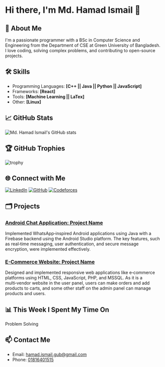 # Hi there, I'm Md. Hamad Ismail 👋

## 🚀 About Me
I'm a passionate programmer with a BSc in Computer Science and Engineering from the Department of CSE at Green University of Bangladesh. I love coding, solving complex problems, and contributing to open-source projects.

<!--
- 🔭 I’m currently working on **[Your Current Project]**
- 🌱 I’m currently learning **[Technology or Framework]**
- 👯 I’m looking to collaborate on **[Your Interest Area]**
- 🤔 I’m looking for help with **[Area you need help with]**
- 💬 Ask me about **[Your Expertise]**
- 📫 How to reach me: **[Your Email]**
- ⚡ Fun fact: **[Interesting Fact About You]**
-->

## 🛠️ Skills
- Programming Languages: **[C++ || Java || Python || JavaScript]**
- Frameworks: **[React]**
- Tools: **[Machine Learning || LaTex]**
- Other: **[Linux]**

## 📈 GitHub Stats
![Md. Hamad Ismail's GitHub stats](https://github-readme-stats.vercel.app/api?username=hamadismail&show_icons=true&theme=radical)

## 🏆 GitHub Trophies
![trophy](https://github-profile-trophy.vercel.app/?username=hamadismail&theme=onedark)

## 🌐 Connect with Me
[![LinkedIn](https://img.shields.io/badge/LinkedIn-0077B5?style=for-the-badge&logo=linkedin&logoColor=white)](https://www.linkedin.com/in/hamadismail)
[![GitHub](https://img.shields.io/badge/GitHub-181717?style=for-the-badge&logo=github&logoColor=white)](https://github.com/hamadismail)
[![Codeforces](https://img.shields.io/badge/Codeforces-1F8ACB?style=for-the-badge&logo=codeforces&logoColor=white)](https://codeforces.com/profile/hamadismail)

## 🗂️ Projects
### [Android Chat Application: Project Name](https://github.com/hamadismail/GreenChat)
Implemented WhatsApp‑inspired Android applications using Java with a Firebase backend using the Android Studio platform. The key features, such as real‑time messaging, user authentication, and secure message encryption, were implemented effectively.

### [E-Commerce Website: Project Name](https://github.com/hamadismail/CoffeShop)
Designed and implemented responsive web applications like e‑commerce platforms using HTML, CSS, JavaScript, PHP, and MSSQL. As it is a multi‑vendor website in the user panel, users can make orders and add products to carts, and some other staff on the admin
panel can manage products and users.

## 📊 This Week I Spent My Time On
<!--START_SECTION:waka-->
Problem Solving
<!--END_SECTION:waka-->

## 📫 Contact Me
- Email: [hamad.ismail.gub@gmail.com](mailto:hamad.ismail.gub@gmail.com)
- Phone: [01816401515](tel:+8801816401515)
